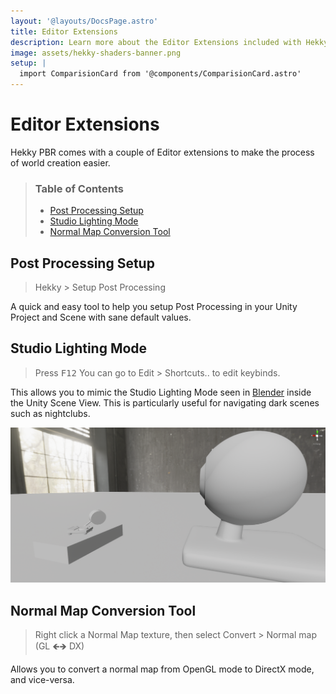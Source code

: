 ```yaml
---
layout: '@layouts/DocsPage.astro'
title: Editor Extensions
description: Learn more about the Editor Extensions included with Hekky Shaders
image: assets/hekky-shaders-banner.png
setup: | 
  import ComparisionCard from '@components/ComparisionCard.astro'
---
```

# Editor Extensions

Hekky PBR comes with a couple of Editor extensions to make the process of world creation easier.

> ### Table of Contents
> 
> - [Post Processing Setup](#post-processing-setup)
> - [Studio Lighting Mode](#studio-lighting-mode)
> - [Normal Map Conversion Tool](#normal-map-conversion-tool)

## Post Processing Setup

> Hekky > Setup Post Processing

A quick and easy tool to help you setup Post Processing in your Unity Project and Scene with sane default values.

<ComparisionCard beforeSrc="/shared/img/post-off.png" beforeTxt="Post Processing Off" afterSrc="/shared/img/post-on.png" afterTxt="Post Processing On" color="#fff"/>

## Studio Lighting Mode

> Press <kbd>F12</kbd> You can go to Edit > Shortcuts.. to edit keybinds.

This allows you to mimic the Studio Lighting Mode seen in [Blender](blender.org/) inside the Unity Scene View. This is particularly useful for navigating dark scenes such as nightclubs.

![Studio Lighting](/shared/img/studio-lighting.png)

## Normal Map Conversion Tool

> Right click a Normal Map texture, then select Convert > Normal map (GL 🡸🡺 DX)

Allows you to convert a normal map from OpenGL mode to DirectX mode, and vice-versa.
